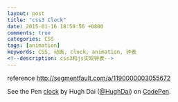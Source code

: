 ```yaml
---
layout: post
title: "css3 Clock"
date: 2015-01-16 18:50:56 +0800
comments: true
categories: CSS
tags: [animation]
keywords: CSS, 动画, clock, animation, 钟表
<!--description: css3和js实现钟表-->
---
```

reference http://segmentfault.com/a/1190000003055672

<link rel="stylesheet" href="/css/post_clock.css"/>
<div id="wrapper"><div class="clock-wrapper"><div class="clock-base"><div class="click-indicator"><div></div><div></div><div></div><div></div><div></div><div></div><div></div><div></div><div></div><div></div><div></div><div></div></div><div class="clock-hour"></div><div class="clock-minute"></div><div class="clock-second"></div><div class="clock-center"></div></div></div></div>
<style id="clock-animations"></style><script src='/js/post_clock.js'></script>

<p data-height="400" data-theme-id="0" data-slug-hash="MKKXJp" data-default-tab="js" data-user="HughDai" class='codepen'>See the Pen <a href='http://codepen.io/HughDai/pen/MKKXJp/'>clock</a> by Hugh Dai (<a href='http://codepen.io/HughDai'>@HughDai</a>) on <a href='http://codepen.io'>CodePen</a>.</p>
<script async src="//assets.codepen.io/assets/embed/ei.js"></script>
<!-- more -->